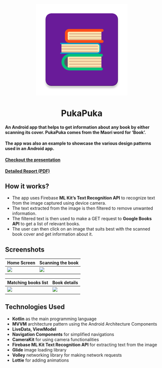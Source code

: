 <p align="center">
  <img src="/app/src/main/ic_launcher-web.png"  width="300" height="300">
  <h1 align="center">PukaPuka</h1>
</p>

#### An Android app that helps to get information about any book by either scanning its cover. PukaPuka comes from the Maori word for ‘Book’.
#### The app was also an example to showcase the various design patterns used in an Android app.


#### [Checkout the presentation](https://www.slideshare.net/DevanshMaurya/pukapuka-presentation)
#### [Detailed Report (PDF)](https://drive.google.com/open?id=1C2GzC1R36ZzM7iOpnSlr0cWrwtR1iE9d)

## How it works?
* The app uses Firebase **ML Kit’s Text Recognition API** to recognize text from the image captured using device camera.
* The text extracted from the image is then filtered to remove unwanted information.
* The filtered text is then used to make a GET request to **Google Books API** to get a list of relevant books.
* The user can then click on an image that suits best with the scanned book cover and get information about it.

## Screenshots
| Home Screen  | Scanning the book |
| ------------- | ------------- |
| ![](https://github.com/Devansh-Maurya/PukaPuka/blob/master/screenshots/home.png)  | ![](https://github.com/Devansh-Maurya/PukaPuka/blob/master/screenshots/book_scanning.png)  |

| Matching books list  | Book details |
| ------------- | ------------- |
| ![](https://github.com/Devansh-Maurya/PukaPuka/blob/master/screenshots/books_list.png)  | ![](https://github.com/Devansh-Maurya/PukaPuka/blob/master/screenshots/book_details.png)  |

## Technologies Used

* **Kotlin** as the main programming language
* **MVVM** architecture pattern using the Android Architecture Components
* **LiveData, ViewModel**
* **Navigation Components** for simplified navigations
* **CameraKit** for using camera functionalities
* **Firebase ML Kit Text Recognition API** for extracting text from the image
* **Glide** image loading library
* **Volley** networking library for making network requests
* **Lottie** for adding animations
